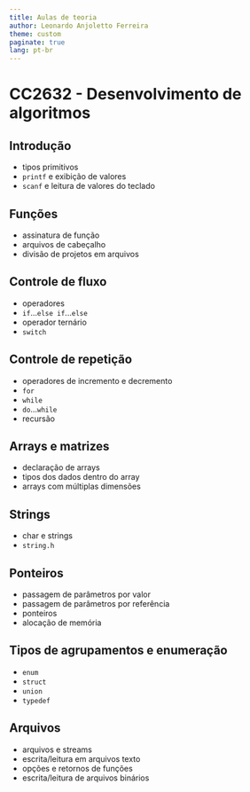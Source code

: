 ```yaml
---
title: Aulas de teoria
author: Leonardo Anjoletto Ferreira
theme: custom
paginate: true
lang: pt-br
---
```

<!-- headingDivider: 2 -->

<!--
_header: CCP230 - Desenvolvimento de algoritmos
_footer: Leonardo Anjoletto Ferreira
_paginate: skip
-->

# CC2632 - Desenvolvimento de algoritmos

## Introdução

- tipos primitivos
- `printf` e exibição de valores
- `scanf` e leitura de valores do teclado

## Funções

- assinatura de função
- arquivos de cabeçalho
- divisão de projetos em arquivos

## Controle de fluxo

- operadores
- `if`...`else if`...`else`
- operador ternário
- `switch`

## Controle de repetição

- operadores de incremento e decremento
- `for`
- `while`
- `do`...`while`
- recursão

## Arrays e matrizes

- declaração de arrays
- tipos dos dados dentro do array
- arrays com múltiplas dimensões

## Strings

- char e strings
- `string.h`

## Ponteiros

- passagem de parâmetros por valor
- passagem de parâmetros por referência
- ponteiros
- alocação de memória

## Tipos de agrupamentos e enumeração

- `enum`
- `struct`
- `union`
- `typedef`

## Arquivos

- arquivos e streams
- escrita/leitura em arquivos texto
- opções e retornos de funções
- escrita/leitura de arquivos binários


